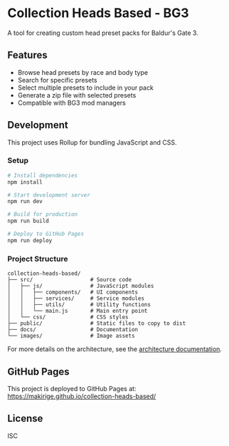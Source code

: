 # Collection Heads Based - BG3

A tool for creating custom head preset packs for Baldur's Gate 3.

## Features

- Browse head presets by race and body type
- Search for specific presets
- Select multiple presets to include in your pack
- Generate a zip file with selected presets
- Compatible with BG3 mod managers

## Development

This project uses Rollup for bundling JavaScript and CSS.

### Setup

```bash
# Install dependencies
npm install

# Start development server
npm run dev

# Build for production
npm run build

# Deploy to GitHub Pages
npm run deploy
```

### Project Structure

```
collection-heads-based/
├── src/                  # Source code
│   ├── js/               # JavaScript modules
│   │   ├── components/   # UI components
│   │   ├── services/     # Service modules
│   │   ├── utils/        # Utility functions
│   │   └── main.js       # Main entry point
│   └── css/              # CSS styles
├── public/               # Static files to copy to dist
├── docs/                 # Documentation
└── images/               # Image assets
```

For more details on the architecture, see the [architecture documentation](docs/architecture.md).

## GitHub Pages

This project is deployed to GitHub Pages at:
https://makirige.github.io/collection-heads-based/

## License

ISC